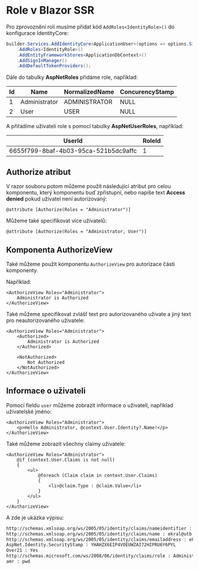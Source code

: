 # Role v Blazor SSR

Pro zprovoznění rolí musíme přidat kód ```AddRoles<IdentityRole>()``` do konfigurace IdentityCore:

```csharp
builder.Services.AddIdentityCore<ApplicationUser>(options => options.SignIn.RequireConfirmedAccount = true)
    .AddRoles<IdentityRole>()
    .AddEntityFrameworkStores<ApplicationDbContext>()
    .AddSignInManager()
    .AddDefaultTokenProviders();
```

Dále do tabulky **AspNetRoles** přidáme role, například:

| Id | Name         | NormalizedName | ConcurencyStamp |
|----|--------------|----------------|-----------------|
| 1  |Administrator | ADMINISTRATOR  | NULL            |
| 2  |User          | USER           | NULL            |


A přiřadíme uživateli role s pomocí tabulky **AspNetUserRoles**, například:

| UserId                               | RoleId | 
|--------------------------------------|--------|
| 6655f799-8baf-4b03-95ca-521b5dc9affc | 1      |

## Authorize atribut

V razor souboru potom můžeme použít následující atribut pro celou komponentu, který komponentu buď zpřístupní, nebo napíše text **Access denied** pokud uživatel není autorizovaný:

 ```@attribute [Authorize(Roles = "Administrator")]``` 

Můžeme také specifikovat více uživatelů:

 ```@attribute [Authorize(Roles = "Administrator, User")]``` 

## Komponenta AuthorizeView

Také můžeme použít komponentu ```AuthorizeView``` pro autorizace části komponenty.

Například:

```razor
<AuthorizeView Roles="Administrator">
    Administrator is Authorized
</AuthorizeView>
```

Také můžeme specifikovat zvlášť text pro autorizovaného uživate a jiný text pro neautorizovaného uživatele:

```razor
<AuthorizeView Roles="Administrator">
    <Authorized>
        Administrator is Authorized
    </Authorized>

    <NotAuthorized>
        Not Authorized
    </NotAuthorized>
</AuthorizeView>
```
## Informace o uživateli

Pomocí fieldu ```user``` můžeme zobrazit informace o uživateli, například uživatelské jméno:

```razor
<AuthorizeView Roles="Administrator">
    <p>Hello Administrator, @context.User.Identity?.Name!</p>
</AuthorizeView>
```

Také můžeme zobrazit všechny claimy uživatele:

```razor
<AuthorizeView Roles="Administrator">
    @if (context.User.Claims is not null)
    {
        <ul>
            @foreach (Claim claim in context.User.Claims)
            {
                <li>@claim.Type : @claim.Value</li>
            }
        </ul>
    }
</AuthorizeView>
```

A zde je ukázka výpisu:

```html
http://schemas.xmlsoap.org/ws/2005/05/identity/claims/nameidentifier : 6655f799-8baf-4b03-95ca-521b5dc9affc
http://schemas.xmlsoap.org/ws/2005/05/identity/claims/name : ekral@utb.cz
http://schemas.xmlsoap.org/ws/2005/05/identity/claims/emailaddress : ekral@utb.cz
AspNet.Identity.SecurityStamp : YHAHZX6EIP4VOEUWZAI72HIPRU6Y6PYL
Over21 : Yes
http://schemas.microsoft.com/ws/2008/06/identity/claims/role : Administrator
amr : pwd
```